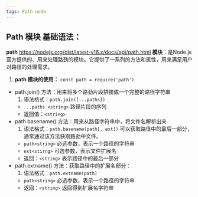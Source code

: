 ```yaml
---
tags: Path node
---
```


## Path 模块 基础语法：
**path** https://nodejs.org/dist/latest-v16.x/docs/api/path.html **模块**：是Node.js官方提供的、用来处理路劲的模块。它提供了一系列的方法和属性，用来满足用户对路径的处理需求。

1. **path 模块的使用：** `const path = require('path')`

- path.join() 方法：用来将多个路劲片段拼接成一个完整的路径字符串
	1. 语法格式：`path.join([...paths])` 
	- `...paths <string>` 路径片段的序列
	- 返回值：`<string>`
- path.basename() 方法：用来从路径字符串中，将文件名解析出来
	1. 语法格式：`path.basename(path[, ext])` 可以获取路径中的最后一部分，通常通过该方法获取路劲中文件。
	- `path<string>` 必选参数，表示一个路径的字符串
	- `ext<stirng>` 可选参数，表示文件扩展名
	- 返回：`<string>` 表示路径中的最后一部分 
- path.extname() 方法：获取路径中的扩展名部分：
	1. 语法格式：`path.extname(path)`
	- `path<string>` 必选参数，表示一个路径的字符串
	- 返回：`<string>` 返回得到扩展名字符串